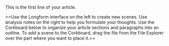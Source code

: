 This is the first line of your article. 

==Use the Longform interface on the left to create new scenes.
Use analysis notes on the right to help you formulate your thoughts.
Use the Corkboard below to organize your article sections and paragraphs into an outline. 
To add a scene to the Corkboard, drag the file from the File Explorer over the part where you want to place it.== 